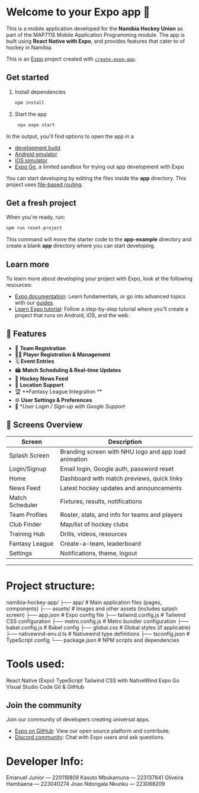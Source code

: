 # Welcome to your Expo app 👋


This is a mobile application developed for the **Namibia Hockey Union** as part of the MAP711S Mobile Application Programming module. The app is built using **React Native with Expo**, and provides features that cater to of hockey in Namibia.

This is an [Expo](https://expo.dev) project created with [`create-expo-app`](https://www.npmjs.com/package/create-expo-app).

## Get started

1. Install dependencies

   ```bash
   npm install
   ```

2. Start the app

   ```bash
    npx expo start
   ```

In the output, you'll find options to open the app in a

- [development build](https://docs.expo.dev/develop/development-builds/introduction/)
- [Android emulator](https://docs.expo.dev/workflow/android-studio-emulator/)
- [iOS simulator](https://docs.expo.dev/workflow/ios-simulator/)
- [Expo Go](https://expo.dev/go), a limited sandbox for trying out app development with Expo

You can start developing by editing the files inside the **app** directory. This project uses [file-based routing](https://docs.expo.dev/router/introduction).

## Get a fresh project

When you're ready, run:

```bash
npm run reset-project
```

This command will move the starter code to the **app-example** directory and create a blank **app** directory where you can start developing.

## Learn more

To learn more about developing your project with Expo, look at the following resources:

- [Expo documentation](https://docs.expo.dev/): Learn fundamentals, or go into advanced topics with our [guides](https://docs.expo.dev/guides).
- [Learn Expo tutorial](https://docs.expo.dev/tutorial/introduction/): Follow a step-by-step tutorial where you'll create a project that runs on Android, iOS, and the web.

## 🚀 Features

- 🧾 **Team Registration**
- 🧍‍♂️ **Player Registration & Management**
- 🗓️ **Event Entries**
- 🏟️ **Match Scheduling & Real-time Updates**
- 📰 **Hockey News Feed**
- 📍 **Location Support**
- 🏆 **Fantasy League Integration **
- ⚙️ **User Settings & Preferences**
- 🔐 **User Login / Sign-up with Google Support*

## 📱 Screens Overview

| Screen           | Description |
|------------------|-------------|
| Splash Screen    | Branding screen with NHU logo and app load animation |
| Login/Signup     | Email login, Google auth, password reset |
| Home             | Dashboard with match previews, quick links |
| News Feed        | Latest hockey updates and announcements |
| Match Scheduler  | Fixtures, results, notifications |
| Team Profiles    | Roster, stats, and info for teams and players |
| Club Finder      | Map/list of hockey clubs |
| Training Hub     | Drills, videos, resources |
| Fantasy League   | Create-a-team, leaderboard |
| Settings         | Notifications, theme, logout |

---

# Project structure:
namibia-hockey-app/
├── app/                   # Main application files (pages, components)
├── assets/                # Images and other assets (includes splash screen)
├── app.json               # Expo config file
├── tailwind.config.js     # Tailwind CSS configuration
├── metro.config.js        # Metro bundler configuration
├── babel.config.js        # Babel config
├── global.css             # Global styles (if applicable)
├── nativewind-env.d.ts    # Nativewind type definitions
├── tsconfig.json          # TypeScript config
└── package.json           # NPM scripts and dependencies



# Tools used:
React Native (Expo)
TypeScript
Tailwind CSS with NativeWind
Expo Go
Visual Studio Code
Git & GitHub


## Join the community

Join our community of developers creating universal apps.

- [Expo on GitHub](https://github.com/expo/expo): View our open source platform and contribute.
- [Discord community](https://chat.expo.dev): Chat with Expo users and ask questions.


# Developer Info:
Emanuel Junior — 220118809
Kasuto Mbukamuna — 223137841
Oliveira Hambaena — 223040274
Joao Ndongala Nkunku — 223068209
